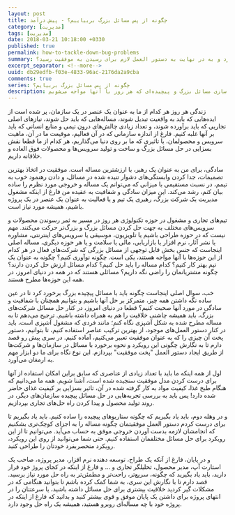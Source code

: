 ```yaml
---
layout: post
title: چگونه از پس مسائل بزرگ بربیاییم؟ - پیش درآمد
category: [مدیریت]
tags: [مدیریت]
date: 2018-03-21 10:18:00 +0330
published: true
permalink: how-to-tackle-down-bug-problems
summary: همه ما هر روز مسئول حل مسائلی حیاتی و مهم در سازمان‌هایی هستیم که در آنها مشغول به فعالیتیم. اما چگونه می‌توان مسائل بزرگ و پیچیده را به اجزایی کوچک‌تر شکست و اهمیت اجزایی که برای رسیدن به موفقیت باید حل شوند را سنجید؟ چگونه می‌توان مسائل را به ساده‌ترین شکل ممکن بیان کرد و به در نهایت به دستور العمل لازم برای رسیدن به موفقیت رسید؟
excerpt_separator: <!--more--> 
uuid: db29edfb-f03e-4833-96ac-2176da2a9cba
comments: true
series: چگونه از پس مسائل بزرگ بربیایم؟
description: بررسی چگونگی ارائه مدل‌ها و راه حل‌های ارائه راهکارهای خلاق و نوآورانه در شرکت‌ها و سازمان‌های بزرگ، به جهت ساده سازی مسائل بزرگ و پیچیده‌ای که هر روز با آنها مواجه می‌شویم.
---
```

زندگی هر روز هر کدام از ما به عنوان یک عنصر در یک سازمان، پر شده است از ایده‌هایی که باید به واقعیت تبدیل شوند، مساله‌هایی که باید حل شوند، نیازهای اصلی تجاریی که باید برآورده شوند، و تعداد زیادی چالش‌های درون تیمی و منابع انسانی که باید بر آنها غلبه کنیم. فارغ از اندازه سازمانی که در آن فعالیم، موقیعت ما در آن، ماهیت سرویس و محصولمان، یا تاثیری که ما بر روی دنیا می‌گذاریم، هر کدام از ما قطعا نقش بسزایی در حل مسائل بزرگ و ساخت و تولید سرویس‌ها و محصولات فوق العاده و خلاقانه داریم.

سادگی، برای من به عنوان یک رهبر، با ارزش‍ترین مساله است. موفقیت در اتخاذ بهترین تصمیمات، جدا کردن وابستگی‌های دشوار تنیده شده در مسائل، و دادن رهنمود خوب به تیمم، در نسبت مستقیمی با میزانی که می‌توانم یک مساله و خروجی مورد نظرم را ساده بیان کنم، رشد می‌کند. این میزان سادگی و شفافیت به عقیده من فارغ از اینکه مشغول مدیریت یک شرکت بزرگ، رهبری یک تیم و یا فعالیت به عنوان یک عنصر در یک پروژه باشیم، همیشه مورد نیاز است.

تیم‌های تجاری و مشغول در حوزه تکنولوژی هر روز در مسیر به ثمر رسوندن محصولات و سرویس‌های مختلف به جهت حل کردن مسائل بزرگ و بزرگ‌تر حرکت می‌کنند. مهم نیست که در حوزه طراحی باشیم یا تلویزیون، موسیقی یا سرویس‌های اینترنتی، مشاوره یا نشر آثار، نرم افزار یا بازاریابی، مالی یا سلامت و یا هر حوزه دیگری، مساله اصلی اینجاست که جنس بخش قابل توجهی از مسائل بزرگی که شرکت‌های فعال در هر کدام از این حوزه‌ها با آنها مواجه هستند، یکی است. چگونه نوآوری کنیم؟ چگونه به عنوان یک تیم بهتر کار کنیم؟ کدام مساله را باید حل کنیم؟ کدام مسائل ارزش حل کردن دارند؟ چگونه مشتریانمان را راضی نگه داریم؟ مسائلی هستند که در همه در دنیای امروز، در همه این حوزه‌ها مطرح هستند.

خب، سوال اصلی اینجاست چگونه باید با مسائل پیچیده بزرگ برخورد کرد تا در عین ساده نگه داشتن همه چیز، متمرکز بر حل آنها باشیم و بتوانیم همچنان با شفافیت و سادگی در مورد آنها صحبت کنیم؟ قطعا در دنیای امروز، در کنار حل مسائل شرکت‌های بزرگ، باید همیشه چاشنی خلاقیت را هم به همراه داشته باشیم. ترجیح می‌دهم تا به مساله مطرح شده به شکل آشپزی نگاه کنم؛ مانند فردی که مشغول آشپزی است، باید در کنار دستور العمل‌های موجود، از بهترین ترکیب عناصر استفاده کنیم، تا بتوانیم، دستور پخت آن چیزی را که به عنوان موفقیت تعبیر می‌کنیم، آماده کنیم. در سری پیش رو قصد دارم تا به نگارش چگونی این رویکرد و نحوه برخورد با مسائل در سازمان‌ها و شرکت‌ها از طریق ایجاد دستور العمل &quot;پخت موفقیت&quot; بپردازم. این نوع نگاه برای ما دو ابزار مهم به ارمغان می‌آورد.

اول از همه اینکه ما باید با تعداد زیادی از عناصری که سابق براین امکان استفاده از آنها برای درست کردن مدل موفقیت سنجیده شده است، آشنا شویم. همه ما می‌دانیم که هنگام طبخ غذا، کیفیت مواد به کار گرفته شده در آن، تاثیر بسزایی بر کیفیت غذای حاضر شده دارد! پس باید به بررسی تجربه‌هایی در حل مسائل پیچیده سازمان‌های دیگر، در روند تولید محصول و پیدا کردن راه حل‌های تجاری بپردازیم.

و در وهله دوم، باید یاد بگیریم که چگونه سناریوهای پیچیده را ساده کنیم. باید یاد بگیریم تا برای درست کردم دستور العمل موفقیتمان چگونه مساله را به اجزای کوچک‌تری بشکنیم که انجامشان لازمه بدست آوردن خروجی موفق به حساب می‌آید. می‌توانیم تا از این رویکرد برای حل مسائل مختلفمان استفاده کنیم. حتی شما می‌توانید از روی این رویکرد، رویکرد منحصربفرد خودتان را طراحی کنید.

و در پایان، فارغ از آنکه یک طراح، توسعه دهنده نرم افزار، مدیر پروژه، صاحب یک استارت آپ، مدیر محصول، تحلیلگر تجاری و ... و فارغ از اینکه در کجای پروژ خود قرار دارید، باید یاد بگیرید که چگونه، سریع‌تر، راحت‌تر و مطمئن‌تر به راه حل مورد نیاز برسید. قصد دارم تا با نگارش این سری، به شما کمک کرده باشم تا بتوانید هنگامی که در مشکلات گیر کردید خلاقیت بیشتری برای حل مسائل داشته باشید، یا سرعتتان را در انتهای پروژه برای داشتن یک پایان موفق و قوی بیشتر کنید و بدانید که فارغ از اینکه در پروژه خود با چه مساله‌ای روبرو هستید، همیشه یک راه حل وجود دارد.
